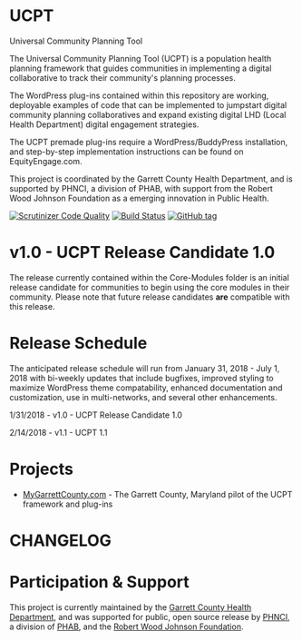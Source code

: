 # UCPT
Universal Community Planning Tool

The Universal Community Planning Tool (UCPT) is a population health planning framework that guides communities in implementing a digital collaborative to track their community's planning processes.

The WordPress plug-ins contained within this repository are working, deployable examples of code that can be implemented to jumpstart digital community planning collaboratives and expand existing digital LHD (Local Health Department) digital engagement strategies.

The UCPT premade plug-ins require a WordPress/BuddyPress installation, and step-by-step implementation instructions can be found on EquityEngage.com.

This project is coordinated by the Garrett County Health Department, and is supported by PHNCI, a division of PHAB, with support from the Robert Wood Johnson Foundation as a emerging innovation in Public Health.

[![Scrutinizer Code Quality](https://scrutinizer-ci.com/g/equityengage/UCPT/badges/quality-score.png?b=release-candidate-1.0)](https://scrutinizer-ci.com/g/equityengage/UCPT/?branch=release-candidate-1.0) [![Build Status](https://scrutinizer-ci.com/g/equityengage/UCPT/badges/build.png?b=release-candidate-1.0)](https://scrutinizer-ci.com/g/equityengage/UCPT/build-status/release-candidate-1.0) [![GitHub tag](https://img.shields.io/github/tag/expressjs/express.svg)]()

# v1.0 - UCPT Release Candidate 1.0
The release currently contained within the Core-Modules folder is an initial release candidate for communities to begin using the core modules in their community. Please note that future release candidates <b>are</b> compatible with this release.

# Release Schedule
The anticipated release schedule will run from January 31, 2018 - July 1, 2018 with bi-weekly updates that include bugfixes, improved styling to maximize WordPress theme compatability, enhanced documentation and customization, use in multi-networks, and several other enhancements.

1/31/2018 - v1.0 - UCPT Release Candidate 1.0

2/14/2018 - v1.1 - UCPT 1.1

# Projects
<ul>
<li><a href="https://mygarrettcounty.com">MyGarrettCounty.com</a> - The Garrett County, Maryland pilot of the UCPT framework and plug-ins</li>
</ul>

# CHANGELOG

# Participation & Support
This project is currently maintained by the <a href="https://garretthealth.org/">Garrett County Health Department</a>, and was supported for public, open source release by <a href="https://phnci.org/">PHNCI</a>, a division of <a href="http://www.phaboard.org/">PHAB</a>, and the <a href="https://www.rwjf.org/">Robert Wood Johnson Foundation</a>. 
